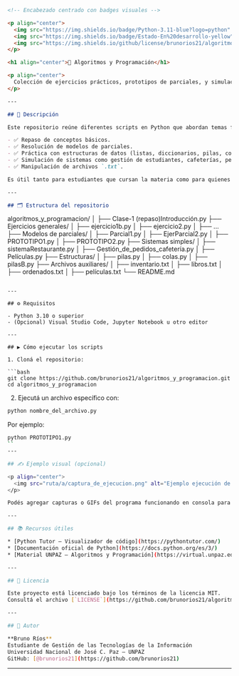 
```markdown
<!-- Encabezado centrado con badges visuales -->

<p align="center">
  <img src="https://img.shields.io/badge/Python-3.11-blue?logo=python" />
  <img src="https://img.shields.io/badge/Estado-En%20desarrollo-yellow" />
  <img src="https://img.shields.io/github/license/brunorios21/algoritmos_y_programacion" />
</p>

<h1 align="center">📘 Algoritmos y Programación</h1>

<p align="center">
  Colección de ejercicios prácticos, prototipos de parciales, y simulaciones de sistemas simples realizados durante la cursada de la materia <strong>Algoritmos y Programación</strong>.
</p>

---

## 📌 Descripción

Este repositorio reúne diferentes scripts en Python que abordan temas fundamentales de programación estructurada, incluyendo:

- ✅ Repaso de conceptos básicos.
- ✅ Resolución de modelos de parciales.
- ✅ Práctica con estructuras de datos (listas, diccionarios, pilas, colas).
- ✅ Simulación de sistemas como gestión de estudiantes, cafeterías, películas y turnos.
- ✅ Manipulación de archivos `.txt`.

Es útil tanto para estudiantes que cursan la materia como para quienes buscan practicar de forma independiente.

---

## 🗂️ Estructura del repositorio

```

algoritmos\_y\_programacion/
│
├── Clase-1 (repaso)Introducción.py
├── Ejercicios generales/
│   ├── ejercicio1b.py
│   ├── ejercicio2.py
│   ├── ...
├── Modelos de parciales/
│   ├── Parcial1.py
│   ├── EjerParcial2.py
│   ├── PROTOTIPO1.py
│   ├── PROTOTIPO2.py
├── Sistemas simples/
│   ├── sistemaRestaurante.py
│   ├── Gestión\_de\_pedidos\_cafetería.py
│   ├── Películas.py
├── Estructuras/
│   ├── pilas.py
│   ├── colas.py
│   ├── pilasB.py
├── Archivos auxiliares/
│   ├── inventario.txt
│   ├── libros.txt
│   ├── ordenados.txt
│   ├── películas.txt
└── README.md

````

---

## ⚙️ Requisitos

- Python 3.10 o superior
- (Opcional) Visual Studio Code, Jupyter Notebook u otro editor

---

## ▶️ Cómo ejecutar los scripts

1. Cloná el repositorio:

```bash
git clone https://github.com/brunorios21/algoritmos_y_programacion.git
cd algoritmos_y_programacion
````

2. Ejecutá un archivo específico con:

```bash
python nombre_del_archivo.py
```

Por ejemplo:

```bash
python PROTOTIPO1.py
``
---

## ✍️ Ejemplo visual (opcional)

<p align="center">
  <img src="ruta/a/captura_de_ejecucion.png" alt="Ejemplo ejecución de código" width="600"/>
</p>

Podés agregar capturas o GIFs del programa funcionando en consola para mostrar los resultados.

---

## 📚 Recursos útiles

* [Python Tutor – Visualizador de código](https://pythontutor.com/)
* [Documentación oficial de Python](https://docs.python.org/es/3/)
* [Material UNPAZ – Algoritmos y Programación](https://virtual.unpaz.edu.ar) *(si aplica)*

---

## 📄 Licencia

Este proyecto está licenciado bajo los términos de la licencia MIT.
Consultá el archivo [`LICENSE`](https://github.com/brunorios21/algoritmos_y_programacion/blob/main/LICENSE) para más información.

---

## 👤 Autor

**Bruno Ríos**
Estudiante de Gestión de las Tecnologías de la Información
Universidad Nacional de José C. Paz – UNPAZ
GitHub: [@brunorios21](https://github.com/brunorios21)

```

---
